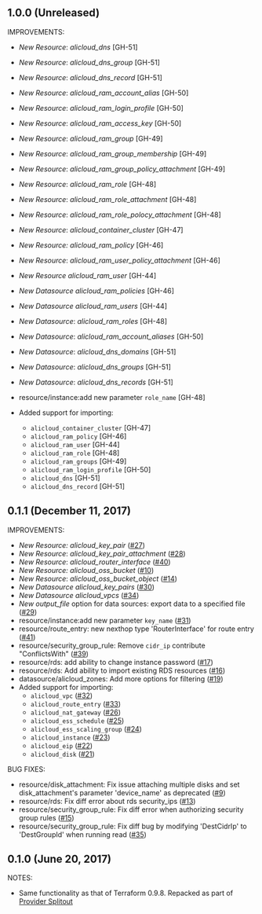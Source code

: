 ## 1.0.0 (Unreleased)

IMPROVEMENTS:

- *New Resource*: _alicloud_dns_ [GH-51]
- *New Resource*: _alicloud_dns_group_ [GH-51]
- *New Resource*: _alicloud_dns_record_ [GH-51]
- *New Resource*: _alicloud_ram_account_alias_ [GH-50]
- *New Resource*: _alicloud_ram_login_profile_ [GH-50]
- *New Resource*: _alicloud_ram_access_key_ [GH-50]
- *New Resource*: _alicloud_ram_group_ [GH-49]
- *New Resource*: _alicloud_ram_group_membership_ [GH-49]
- *New Resource*: _alicloud_ram_group_policy_attachment_ [GH-49]
- *New Resource*: _alicloud_ram_role_ [GH-48]
- *New Resource*: _alicloud_ram_role_attachment_ [GH-48]
- *New Resource*: _alicloud_ram_role_polocy_attachment_ [GH-48]
- *New Resource*: _alicloud_container_cluster_ [GH-47]
- *New Resource:* _alicloud_ram_policy_ [GH-46]
- *New Resource*: _alicloud_ram_user_policy_attachment_ [GH-46]
- *New Resource* _alicloud_ram_user_ [GH-44]
- *New Datasource* _alicloud_ram_policies_ [GH-46]
- *New Datasource* _alicloud_ram_users_ [GH-44]
- *New Datasource*: _alicloud_ram_roles_ [GH-48]
- *New Datasource*: _alicloud_ram_account_aliases_ [GH-50]
- *New Datasource*: _alicloud_dns_domains_ [GH-51]
- *New Datasource*: _alicloud_dns_groups_ [GH-51]
- *New Datasource*: _alicloud_dns_records_ [GH-51]
- resource/instance:add new parameter `role_name` [GH-48]

- Added support for importing:
  - `alicloud_container_cluster` [GH-47]
  - `alicloud_ram_policy` [GH-46]
  - `alicloud_ram_user` [GH-44]
  - `alicloud_ram_role` [GH-48]
  - `alicloud_ram_groups` [GH-49]
  - `alicloud_ram_login_profile` [GH-50]
  - `alicloud_dns` [GH-51]
  - `alicloud_dns_record` [GH-51]


## 0.1.1 (December 11, 2017)

IMPROVEMENTS:

- *New Resource:* _alicloud_key_pair_ ([#27](https://github.com/terraform-providers/terraform-provider-alicloud/pull/27))
- *New Resource*: _alicloud_key_pair_attachment_ ([#28](https://github.com/terraform-providers/terraform-provider-alicloud/pull/28))
- *New Resource*: _alicloud_router_interface_ ([#40](https://github.com/terraform-providers/terraform-provider-alicloud/pull/40))
- *New Resource:* _alicloud_oss_bucket_ ([#10](https://github.com/terraform-providers/terraform-provider-alicloud/pull/10))
- *New Resource*: _alicloud_oss_bucket_object_ ([#14](https://github.com/terraform-providers/terraform-provider-alicloud/pull/14))
- *New Datasource* _alicloud_key_pairs_ ([#30](https://github.com/terraform-providers/terraform-provider-alicloud/pull/30))
- *New Datasource* _alicloud_vpcs_ ([#34](https://github.com/terraform-providers/terraform-provider-alicloud/pull/34))
- *New output_file* option for data sources: export data to a specified file ([#29](https://github.com/terraform-providers/terraform-provider-alicloud/pull/29))
- resource/instance:add new parameter `key_name` ([#31](https://github.com/terraform-providers/terraform-provider-alicloud/pull/31))
- resource/route_entry: new nexthop type 'RouterInterface' for route entry ([#41](https://github.com/terraform-providers/terraform-provider-alicloud/pull/41))
- resource/security_group_rule: Remove `cidr_ip` contribute "ConflictsWith" ([#39](https://github.com/terraform-providers/terraform-provider-alicloud/pull/39))
- resource/rds: add ability to change instance password ([#17](https://github.com/terraform-providers/terraform-provider-alicloud/pull/17))
- resource/rds: Add ability to import existing RDS resources ([#16](https://github.com/terraform-providers/terraform-provider-alicloud/pull/16))
- datasource/alicloud_zones: Add more options for filtering ([#19](https://github.com/terraform-providers/terraform-provider-alicloud/pull/19))
- Added support for importing:
  - `alicloud_vpc` ([#32](https://github.com/terraform-providers/terraform-provider-alicloud/pull/32))
  - `alicloud_route_entry` ([#33](https://github.com/terraform-providers/terraform-provider-alicloud/pull/33))
  - `alicloud_nat_gateway` ([#26](https://github.com/terraform-providers/terraform-provider-alicloud/pull/26))
  - `alicloud_ess_schedule` ([#25](https://github.com/terraform-providers/terraform-provider-alicloud/pull/25))
  - `alicloud_ess_scaling_group` ([#24](https://github.com/terraform-providers/terraform-provider-alicloud/pull/24))
  - `alicloud_instance` ([#23](https://github.com/terraform-providers/terraform-provider-alicloud/pull/23))
  - `alicloud_eip` ([#22](https://github.com/terraform-providers/terraform-provider-alicloud/pull/22))
  - `alicloud_disk` ([#21](https://github.com/terraform-providers/terraform-provider-alicloud/pull/21))

BUG FIXES:

- resource/disk_attachment: Fix issue attaching multiple disks and set disk_attachment's parameter 'device_name' as deprecated ([#9](https://github.com/terraform-providers/terraform-provider-alicloud/pull/9))
- resource/rds: Fix diff error about rds security_ips ([#13](https://github.com/terraform-providers/terraform-provider-alicloud/pull/13))
- resource/security_group_rule: Fix diff error when authorizing security group rules ([#15](https://github.com/terraform-providers/terraform-provider-alicloud/pull/15))
- resource/security_group_rule: Fix diff bug by modifying 'DestCidrIp' to 'DestGroupId' when running read ([#35](https://github.com/terraform-providers/terraform-provider-alicloud/pull/35))


## 0.1.0 (June 20, 2017)

NOTES:

* Same functionality as that of Terraform 0.9.8. Repacked as part of [Provider Splitout](https://www.hashicorp.com/blog/upcoming-provider-changes-in-terraform-0-10/)